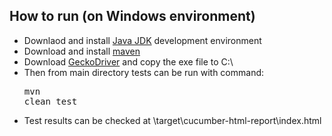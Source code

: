 ## How to run (on Windows environment)
* Downlaod and install [Java JDK](http://www.oracle.com/technetwork/java/javase/downloads/index.html) development environment
* Download and install [maven](https://maven.apache.org/)
* Download [GeckoDriver](https://github.com/mozilla/geckodriver/releases) and copy the exe file to C:\
* Then from main directory tests can be run with command: <pre>mvn clean test</pre>
* Test results can be checked at \target\cucumber-html-report\index.html
